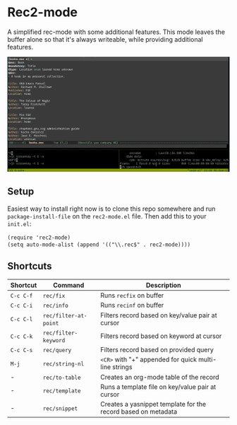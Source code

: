 # Rec2-mode

A simplified rec-mode with some additional features. This mode leaves the buffer alone so
that it's always writeable, while providing additional features.

![Preview](./rec2-mode.gif)


## Setup

Easiest way to install right now is to clone this repo somewhere and run `package-install-file` on the `rec2-mode.el` file. Then add this to your `init.el`:

```elisp
(require 'rec2-mode)
(setq auto-mode-alist (append '(("\\.rec$" . rec2-mode))))
```

## Shortcuts

| Shortcut   | Command    | Description |
|------------|------------|-------------
| `C-c C-f`  | `rec/fix`  | Runs `recfix` on buffer
| `C-c C-i`  | `rec/info` | Runs `recinf` on buffer
| `C-c C-l`  | `rec/filter-at-point` | Filters record based on key/value pair at cursor
| `C-c C-k`  | `rec/filter-keyword`  | Filters record based on keyword at cursor
| `C-c C-s`  | `rec/query` | Filters record based on provided query
| `M-j`      | `rec/string-nl` | `<CR>` with "+" appended for quick multi-line strings
| -          | `rec/to-table` | Creates an org-mode table of the record
| -          | `rec/template` | Runs a template file on key/value pair at cursor
| -          | `rec/snippet` | Creates a yasnippet template for the record based on metadata

